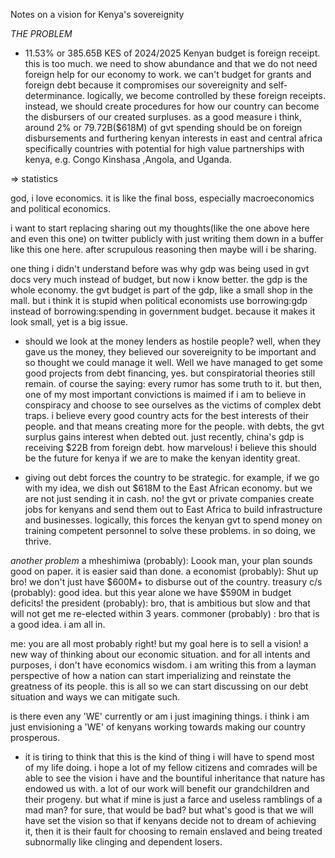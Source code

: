Notes on a vision for Kenya's sovereignity

*THE PROBLEM*
- 11.53% or 385.65B KES of 2024/2025 Kenyan budget is foreign receipt. this is too much. we need to show abundance and that we do not need foreign help for our economy to work. we can't budget for grants and foreign debt because it compromises our sovereignity and self-determinance. logically, we become controlled by these foreign receipts. instead, we should create procedures for how our country can become the disbursers of our created surpluses. as a good measure i think, around 2% or 79.72B($618M)  of gvt spending should be on foreign disbursements and furthering kenyan interests in east and central africa specifically countries with potential for high value partnerships with kenya, e.g. Congo Kinshasa ,Angola, and Uganda.

=> statistics


god, i love economics. it is like the final boss, especially macroeconomics and political economics.

i want to start replacing sharing out my thoughts(like the one above here and even this one) on twitter publicly with just writing them down in a buffer like this one here. after scrupulous reasoning then maybe will i be sharing.

one thing i didn't understand before was why gdp was being used in gvt docs very much instead of budget, but now i know better.  the gdp is the whole economy. the gvt budget is part of the gdp, like a small shop in the mall. but i think it is stupid when political economists use borrowing:gdp instead of borrowing:spending in government budget. because it makes it look small, yet is a big issue. 

- should we look at the money lenders as hostile people? well, when they gave us the money, they believed our sovereignity to be important and so thought we could manage it well. Well we have managed to get some good projects from debt financing, yes. but conspiratorial theories still remain. of course the saying: every rumor has some truth to it. but then, one of my most important convictions is maimed if i am to believe in conspiracy and choose to see ourselves as the victims of complex debt traps. i believe every good country acts for the best interests of their people. and that means creating more for the people. with debts, the gvt surplus gains interest when debted out. just recently, china's gdp is receiving $22B from foreign debt. how marvelous! i believe this should be the future for kenya if we are to make the kenyan identity great.

- giving out debt forces the country to be strategic. for example, if we go with my idea, we dish out $618M to the East African economy. but we are not just sending it in cash. no! the gvt or private companies create jobs for kenyans and send them out to East Africa to build infrastructure and businesses. logically, this forces the kenyan gvt to spend money on training competent personnel to solve these problems. in so doing, we thrive.

*another problem*
a mheshimiwa (probably): Loook man, your plan sounds good on paper. it is easier said than done.
a economist (probably): Shut up bro! we don't just have $600M+ to disburse out of the country.
treasury c/s (probably): good idea. but this year alone we have $590M in budget deficits!
the president (probably): bro, that is ambitious but slow and that will not get me re-elected within 3 years.
commoner (probably) : bro that is a good idea. i am all in.

me: you are all most probably right! but my goal here is to sell a vision! a new way of thinking about our economic situation. and for all intents and purposes, i don't have economics wisdom. i am writing this from a layman perspective of how a nation can start imperializing and reinstate the greatness of its people. this is all so we can start discussing on our debt situation and ways we can mitigate such.


is there even any 'WE' currently or am i just imagining things. i think i am just envisioning a 'WE' of kenyans working towards making our country prosperous.

- it is tiring to think that this is the kind of thing i will have to spend most of my life doing. i hope a lot of my fellow citizens and comrades will be able to see the vision i have and the bountiful inheritance that nature has endowed us with. a lot of our work will benefit our grandchildren and their progeny. but what if mine is just a farce and useless ramblings of a mad man? for sure, that would be bad? but what's good is that we will have set the vision so that if kenyans decide not to dream of achieving it, then it is their fault for choosing to remain enslaved and being treated subnormally like clinging and dependent losers. 